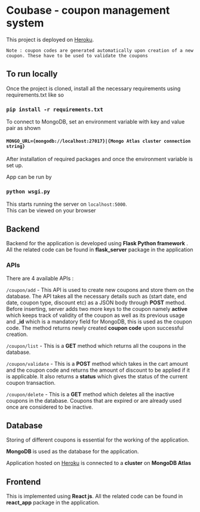 # Coubase - coupon management system

This project is deployed on [Heroku](https://coubase.herokuapp.com).

`Note : coupon codes are generated automatically upon creation of a new coupon. These have to be used to validate the coupons`

## To run locally

Once the project is cloned, install all the necessary requirements using requirements.txt like so

### `pip install -r requirements.txt` 

To connect to MongoDB, set an environment variable with key and value pair as shown

#### `MONGO_URL={mongodb://localhost:27017}|{Mongo Atlas cluster connection string}`

After installation of required packages and once the environment variable is set up. 


App can be run by 
### `python wsgi.py`

This starts running the server on `localhost:5000`. \
This can be viewed on your browser

## Backend

Backend for the application is developed using __Flask Python framework__ .\
All the related code can be found in __flask_server__ package in the application

### APIs

There are 4 available APIs : 

`/coupon/add` - This API is used to create new coupons and store them on the database. The API takes all the necessary details such as (start date, end date, coupon type, discount etc) as a JSON body through __POST__ method. Before inserting, server adds two more keys to the coupon namely __active__ which keeps track of validity of the coupon as well as its previous usage and ___id__ which is a mandatory field for MongoDB, this is used as the coupon code. The method returns newly created __coupon code__ upon successful creation.

`/coupon/list` - This is a __GET__ method which returns all the coupons in the database.

`/coupon/validate` - This is a __POST__ method which takes in the cart amount and the coupon code and returns the amount of discount to be applied if it is applicable. It also returns a __status__ which gives the status of the current coupon transaction.

`/coupon/delete` - This is a __GET__ method which deletes all the inactive coupons in the database. Coupons that are expired or are already used once are considered to be inactive.

## Database

Storing of different coupons is essential for the working of the application.

__MongoDB__ is used as the database for the application.

Application hosted on [Heroku](https://coubase.herokuapp.com) is connected to a __cluster__ on __MongoDB Atlas__



## Frontend

This is implemented using __React js__. All the related code can be found in __react_app__ package in the application.
